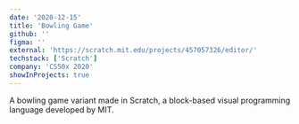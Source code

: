 ```yaml
---
date: '2020-12-15'
title: 'Bowling Game'
github: ''
figma: ''
external: 'https://scratch.mit.edu/projects/457057326/editor/'
techstack: ['Scratch']
company: 'CS50x 2020'
showInProjects: true
---
```


A bowling game variant made in Scratch, a block-based visual programming language developed by MIT.
